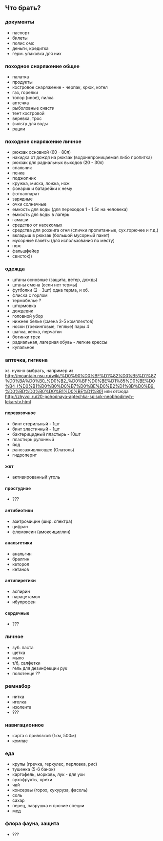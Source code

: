 ## Что брать?

### документы

* паспорт
* билеты
* полис омс
* деньги, кредитка
* герм. упаковка для них

### походное снаряжение общее
* палатка
* продукты
* костровое снаряжение - черпак, крюк, котел
* газ, горелки
* топор (иное), пилка
* аптечка
* рыболовные снасти
* тент костровой
* веревка, трос
* фильтр для воды
* рации

### походное снаряжение личное

* рюкзак основной (60 - 80л)
* накидка от дождя на рюкзак (водонепроницаемая либо пропитка)
* рюкзак для радиальных выходов (20 - 30л)
* спальник
* пенка
* поджопник
* кружка, миска, ложка, нож
* фонарик и батарейки к нему
* фотоаппарат
* зарядные
* очки солнечные
* емкость для воды (для переходов 1 - 1.5л на человека)
* емкость для воды в лагерь
* гамаши
* средство от насекомых
* средства для розжига огня (спички пропитанные, сух.горючее и т.д.)
* вкладыш в рюкзак (большой мусорный пакет)
* мусорные пакеты (для использования по месту)
* нож
* фальшфейер
* свисток))

### одежда
* штаны основные (защита, ветер, дождь)
* штаны смена (если нет термы)
* футболки (2 - 3шт) одна терма, и хб.
* флиска с горлом
* термобелье ?
* штормовка
* дождевик
* головной убор
* нижнее белье (смена 3-5 комплектов)
* носки (трекинговые, теплые) пары 4
* шапка, кепка, перчатки
* ботинки трек
* радиальная, лагерная обувь - легкие крессы
* купальное

### аптечка, гигиена
хз. нужно выбрать, например из http://mountain.nsu.ru/wiki/%D0%90%D0%BF%D1%82%D0%B5%D1%87%D0%BA%D0%B0_%D0%B2_%D0%BF%D0%BE%D1%85%D0%BE%D0%B4_(%D0%B1%D0%B0%D0%B7%D0%BE%D0%B2%D1%8B%D0%B9_%D0%BD%D0%B0%D0%B1%D0%BE%D1%80)
или отсюда http://zhyvoi.ru/20-pohodnaya-aptechka-spisok-neobhodimyh-lekarstv.html
#### перевязочное
* бинт стерильный - 1шт
* бинт эластичный - 1шт
* бактерицидный пластырь - 10шт
* пластырь рулонный
* йод
* ранозаживляющее (Олазоль)
* гидроперит
#### жкт
* активированный уголь
#### простудное
* ???
#### антибиотики
* азитромицин (шир. спектра)
* цифран
* флемоксин (амоксициллин)
#### анальгетики
* анальгин
* бралгин
* кеторол
* кетанов
#### антипиретики
* аспирин
* парацетамол
* ибупрофен
#### сердечные
* ???
### личное
* зуб. паста
* щетка
* мыло
* т/б, салфетки
* гель для дезинфекции рук
* полотенце ??

### ремнабор
* нитка
* иголка
* изолента
* ???

### навигационное
* карта с привязкой (1км, 500м)
* компас

### еда
* крупы (гречка, геркулес, перловка, рис)
* тушенка (5-6 банок)
* картофель, морковь, лук - для ухи
* сухофрукты, орехи
* чай
* консервы (горох, кукуруза, фасоль)
* соль
* сахар
* перец, лаврушка и прочие специи
* мед

### флора фауна, защита
* ???


